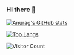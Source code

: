 ### Hi there 👋

[![Anurag's GitHub stats](https://github-readme-stats.vercel.app/api?username=Zimrahin&show_icons=true&theme=transparent&count_private=true)](https://github.com/anuraghazra/github-readme-stats)

[![Top Langs](https://github-readme-stats.vercel.app/api/top-langs/?username=Zimrahin&layout=compact&theme=transparent)](https://github.com/anuraghazra/github-readme-stats)

![Visitor Count](https://profile-counter.glitch.me/Zimrahin/count.svg)

